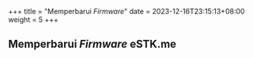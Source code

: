 +++
title = "Memperbarui _Firmware_"
date =  2023-12-16T23:15:13+08:00
weight = 5
+++

## Memperbarui _Firmware_ eSTK.me